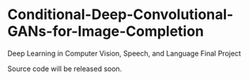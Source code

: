 # Conditional-Deep-Convolutional-GANs-for-Image-Completion
Deep Learning in Computer Vision, Speech, and Language Final Project

Source code will be released soon.
